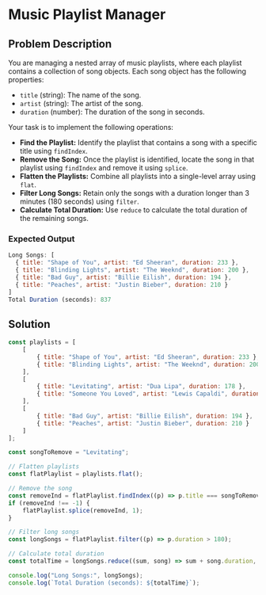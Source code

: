 # Music Playlist Manager

## Problem Description

You are managing a nested array of music playlists, where each playlist contains a collection of song objects. Each song object has the following properties:
- `title` (string): The name of the song.
- `artist` (string): The artist of the song.
- `duration` (number): The duration of the song in seconds.

Your task is to implement the following operations:
- **Find the Playlist:** Identify the playlist that contains a song with a specific title using `findIndex`.
- **Remove the Song:** Once the playlist is identified, locate the song in that playlist using `findIndex` and remove it using `splice`.
- **Flatten the Playlists:** Combine all playlists into a single-level array using `flat`.
- **Filter Long Songs:** Retain only the songs with a duration longer than 3 minutes (180 seconds) using `filter`.
- **Calculate Total Duration:** Use `reduce` to calculate the total duration of the remaining songs.

### Expected Output
```javascript
Long Songs: [
  { title: "Shape of You", artist: "Ed Sheeran", duration: 233 },
  { title: "Blinding Lights", artist: "The Weeknd", duration: 200 },
  { title: "Bad Guy", artist: "Billie Eilish", duration: 194 },
  { title: "Peaches", artist: "Justin Bieber", duration: 210 }
]
Total Duration (seconds): 837
```

## Solution

```javascript
const playlists = [
    [
        { title: "Shape of You", artist: "Ed Sheeran", duration: 233 },
        { title: "Blinding Lights", artist: "The Weeknd", duration: 200 }
    ],
    [
        { title: "Levitating", artist: "Dua Lipa", duration: 178 },
        { title: "Someone You Loved", artist: "Lewis Capaldi", duration: 182 }
    ],
    [
        { title: "Bad Guy", artist: "Billie Eilish", duration: 194 },
        { title: "Peaches", artist: "Justin Bieber", duration: 210 }
    ]
];

const songToRemove = "Levitating";

// Flatten playlists
const flatPlaylist = playlists.flat();

// Remove the song
const removeInd = flatPlaylist.findIndex((p) => p.title === songToRemove);
if (removeInd !== -1) {
    flatPlaylist.splice(removeInd, 1);
}

// Filter long songs
const longSongs = flatPlaylist.filter((p) => p.duration > 180);

// Calculate total duration
const totalTime = longSongs.reduce((sum, song) => sum + song.duration, 0);

console.log("Long Songs:", longSongs);
console.log(`Total Duration (seconds): ${totalTime}`);
```